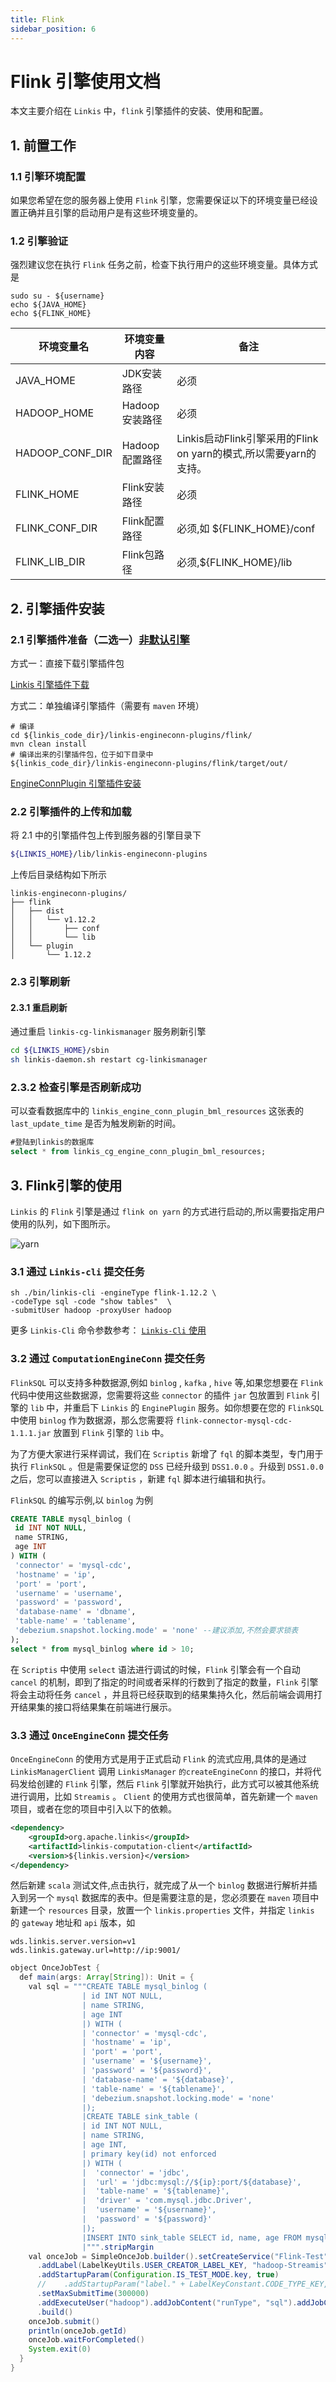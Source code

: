 ```yaml
---
title: Flink
sidebar_position: 6
---
```


# Flink 引擎使用文档

本文主要介绍在 `Linkis` 中，`flink` 引擎插件的安装、使用和配置。

## 1. 前置工作
### 1.1 引擎环境配置

如果您希望在您的服务器上使用 `Flink` 引擎，您需要保证以下的环境变量已经设置正确并且引擎的启动用户是有这些环境变量的。

### 1.2 引擎验证

强烈建议您在执行 `Flink` 任务之前，检查下执行用户的这些环境变量。具体方式是
```
sudo su - ${username}
echo ${JAVA_HOME}
echo ${FLINK_HOME}
```

| 环境变量名      | 环境变量内容   | 备注                                   |
|-----------------|----------------|----------------------------------------|
| JAVA_HOME       | JDK安装路径    | 必须                                   |
| HADOOP_HOME     | Hadoop安装路径 | 必须                                   |
| HADOOP_CONF_DIR | Hadoop配置路径 | Linkis启动Flink引擎采用的Flink on yarn的模式,所以需要yarn的支持。                                   |
| FLINK_HOME      | Flink安装路径  | 必须                                   |
| FLINK_CONF_DIR  | Flink配置路径  | 必须,如 ${FLINK_HOME}/conf                                   |
| FLINK_LIB_DIR  | Flink包路径  | 必须,${FLINK_HOME}/lib                                   |


## 2. 引擎插件安装

### 2.1 引擎插件准备（二选一）[非默认引擎](./overview.md)

方式一：直接下载引擎插件包

[Linkis 引擎插件下载](https://linkis.apache.org/zh-CN/blog/2022/04/15/how-to-download-engineconn-plugin)

方式二：单独编译引擎插件（需要有 `maven` 环境）

```
# 编译
cd ${linkis_code_dir}/linkis-engineconn-plugins/flink/
mvn clean install
# 编译出来的引擎插件包，位于如下目录中
${linkis_code_dir}/linkis-engineconn-plugins/flink/target/out/
```

[EngineConnPlugin 引擎插件安装](../deployment/install-engineconn.md)

### 2.2 引擎插件的上传和加载

将 2.1 中的引擎插件包上传到服务器的引擎目录下
```bash 
${LINKIS_HOME}/lib/linkis-engineconn-plugins
```
上传后目录结构如下所示
```
linkis-engineconn-plugins/
├── flink
│   ├── dist
│   │   └── v1.12.2
│   │       ├── conf
│   │       └── lib
│   └── plugin
│       └── 1.12.2
```
### 2.3 引擎刷新

#### 2.3.1 重启刷新
通过重启 `linkis-cg-linkismanager` 服务刷新引擎
```bash
cd ${LINKIS_HOME}/sbin
sh linkis-daemon.sh restart cg-linkismanager
```

### 2.3.2 检查引擎是否刷新成功
可以查看数据库中的 `linkis_engine_conn_plugin_bml_resources` 这张表的 `last_update_time` 是否为触发刷新的时间。

```sql
#登陆到linkis的数据库 
select * from linkis_cg_engine_conn_plugin_bml_resources;
```


## 3. Flink引擎的使用

`Linkis` 的 `Flink` 引擎是通过 `flink on yarn` 的方式进行启动的,所以需要指定用户使用的队列，如下图所示。

![yarn](./images/yarn-conf.png)  

### 3.1 通过 `Linkis-cli` 提交任务

```shell
sh ./bin/linkis-cli -engineType flink-1.12.2 \
-codeType sql -code "show tables"  \
-submitUser hadoop -proxyUser hadoop
```

更多 `Linkis-Cli` 命令参数参考： [`Linkis-Cli` 使用](../user-guide/linkiscli-manual.md)

### 3.2 通过 `ComputationEngineConn` 提交任务

`FlinkSQL` 可以支持多种数据源,例如 `binlog` , `kafka` , `hive` 等,如果您想要在 `Flink` 代码中使用这些数据源，您需要将这些 `connector` 的插件 `jar` 包放置到 `Flink` 引擎的 `lib` 中，并重启下 `Linkis` 的 `EnginePlugin` 服务。如你想要在您的 `FlinkSQL` 中使用 `binlog` 作为数据源，那么您需要将 `flink-connector-mysql-cdc-1.1.1.jar` 放置到 `Flink` 引擎的 `lib` 中。

为了方便大家进行采样调试，我们在 `Scriptis` 新增了 `fql` 的脚本类型，专门用于执行 `FlinkSQL` 。但是需要保证您的 `DSS` 已经升级到 `DSS1.0.0` 。升级到 `DSS1.0.0` 之后，您可以直接进入 `Scriptis` ，新建 `fql` 脚本进行编辑和执行。

`FlinkSQL` 的编写示例,以 `binlog` 为例
```sql
CREATE TABLE mysql_binlog (
 id INT NOT NULL,
 name STRING,
 age INT
) WITH (
 'connector' = 'mysql-cdc',
 'hostname' = 'ip',
 'port' = 'port',
 'username' = 'username',
 'password' = 'password',
 'database-name' = 'dbname',
 'table-name' = 'tablename',
 'debezium.snapshot.locking.mode' = 'none' --建议添加,不然会要求锁表
);
select * from mysql_binlog where id > 10;
```
在 `Scriptis` 中使用 `select` 语法进行调试的时候，`Flink` 引擎会有一个自动 `cancel` 的机制，即到了指定的时间或者采样的行数到了指定的数量，`Flink` 引擎将会主动将任务 `cancel` ，并且将已经获取到的结果集持久化，然后前端会调用打开结果集的接口将结果集在前端进行展示。

### 3.3 通过 `OnceEngineConn` 提交任务

`OnceEngineConn` 的使用方式是用于正式启动 `Flink` 的流式应用,具体的是通过 `LinkisManagerClient` 调用 `LinkisManager` `的createEngineConn` 的接口，并将代码发给创建的 `Flink` 引擎，然后 `Flink` 引擎就开始执行，此方式可以被其他系统进行调用，比如 `Streamis` 。 `Client` 的使用方式也很简单，首先新建一个 `maven` 项目，或者在您的项目中引入以下的依赖。
```xml
<dependency>
    <groupId>org.apache.linkis</groupId>
    <artifactId>linkis-computation-client</artifactId>
    <version>${linkis.version}</version>
</dependency>
```
然后新建 `scala` 测试文件,点击执行，就完成了从一个 `binlog` 数据进行解析并插入到另一个 `mysql` 数据库的表中。但是需要注意的是，您必须要在 `maven` 项目中新建一个 `resources` 目录，放置一个 `linkis.properties` 文件，并指定 `linkis` 的 `gateway` 地址和 `api` 版本，如
```properties
wds.linkis.server.version=v1
wds.linkis.gateway.url=http://ip:9001/
```
```java
object OnceJobTest {
  def main(args: Array[String]): Unit = {
    val sql = """CREATE TABLE mysql_binlog (
                | id INT NOT NULL,
                | name STRING,
                | age INT
                |) WITH (
                | 'connector' = 'mysql-cdc',
                | 'hostname' = 'ip',
                | 'port' = 'port',
                | 'username' = '${username}',
                | 'password' = '${password}',
                | 'database-name' = '${database}',
                | 'table-name' = '${tablename}',
                | 'debezium.snapshot.locking.mode' = 'none'
                |);
                |CREATE TABLE sink_table (
                | id INT NOT NULL,
                | name STRING,
                | age INT,
                | primary key(id) not enforced
                |) WITH (
                |  'connector' = 'jdbc',
                |  'url' = 'jdbc:mysql://${ip}:port/${database}',
                |  'table-name' = '${tablename}',
                |  'driver' = 'com.mysql.jdbc.Driver',
                |  'username' = '${username}',
                |  'password' = '${password}'
                |);
                |INSERT INTO sink_table SELECT id, name, age FROM mysql_binlog;
                |""".stripMargin
    val onceJob = SimpleOnceJob.builder().setCreateService("Flink-Test").addLabel(LabelKeyUtils.ENGINE_TYPE_LABEL_KEY, "flink-1.12.2")
      .addLabel(LabelKeyUtils.USER_CREATOR_LABEL_KEY, "hadoop-Streamis").addLabel(LabelKeyUtils.ENGINE_CONN_MODE_LABEL_KEY, "once")
      .addStartupParam(Configuration.IS_TEST_MODE.key, true)
      //    .addStartupParam("label." + LabelKeyConstant.CODE_TYPE_KEY, "sql")
      .setMaxSubmitTime(300000)
      .addExecuteUser("hadoop").addJobContent("runType", "sql").addJobContent("code", sql).addSource("jobName", "OnceJobTest")
      .build()
    onceJob.submit()
    println(onceJob.getId)
    onceJob.waitForCompleted()
    System.exit(0)
  }
}
```
